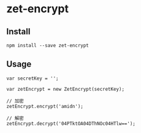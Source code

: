 # zet-encrypt


## Install

```
npm install --save zet-encrypt

```

## Usage

```
var secretKey = '';

var zetEncrypt = new ZetEncrypt(secretKey);

// 加密
zetEncrypt.encrypt('amidn');

// 解密
zetEncrypt.decrypt('04PTktOA04DThNOc04HTlw==');

```